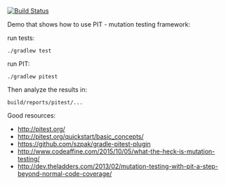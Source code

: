 [![Build Status](https://travis-ci.org/wlk/mutation-testing-demo.svg?branch=master)](https://travis-ci.org/wlk/mutation-testing-demo)

Demo that shows how to use PIT - mutation testing framework:

run tests:
```
./gradlew test
```

run PIT:
```
./gradlew pitest
```

Then analyze the results in:
```
build/reports/pitest/...
```

Good resources:
* http://pitest.org/
* http://pitest.org/quickstart/basic_concepts/
* https://github.com/szpak/gradle-pitest-plugin
* http://www.codeaffine.com/2015/10/05/what-the-heck-is-mutation-testing/
* http://dev.theladders.com/2013/02/mutation-testing-with-pit-a-step-beyond-normal-code-coverage/

